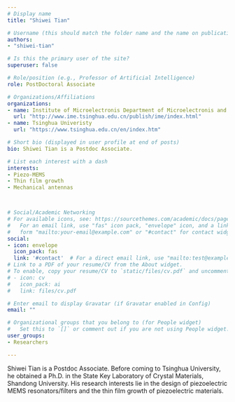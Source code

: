 ```yaml
---
# Display name
title: "Shiwei Tian"

# Username (this should match the folder name and the name on publications)
authors:
- "shiwei-tian"

# Is this the primary user of the site?
superuser: false

# Role/position (e.g., Professor of Artificial Intelligence)
role: PostDoctoral Associate

# Organizations/Affiliations
organizations:
- name: Institute of Microelectronis Department of Microelectronis and Nanoelectronics
  url: "http://www.ime.tsinghua.edu.cn/publish/ime/index.html"
- name: Tsinghua Univeristy
  url: "https://www.tsinghua.edu.cn/en/index.htm"

# Short bio (displayed in user profile at end of posts)
bio: Shiwei Tian is a Postdoc Associate.

# List each interest with a dash
interests:
- Piezo-MEMS
- Thin film growth
- Mechanical antennas



# Social/Academic Networking
# For available icons, see: https://sourcethemes.com/academic/docs/page-builder/#icons
#   For an email link, use "fas" icon pack, "envelope" icon, and a link in the
#   form "mailto:your-email@example.com" or "#contact" for contact widget.
social:
- icon: envelope
  icon_pack: fas
  link: '#contact'  # For a direct email link, use "mailto:test@example.org".
# Link to a PDF of your resume/CV from the About widget.
# To enable, copy your resume/CV to `static/files/cv.pdf` and uncomment the lines below.
# - icon: cv
#   icon_pack: ai
#   link: files/cv.pdf

# Enter email to display Gravatar (if Gravatar enabled in Config)
email: ""

# Organizational groups that you belong to (for People widget)
#   Set this to `[]` or comment out if you are not using People widget.
user_groups:
- Researchers

---
```

Shiwei Tian is a Postdoc Associate. Before coming to Tsinghua University, he obtained a Ph.D. in the State Key Laboratory of Crystal Materials, Shandong University. His research interests lie in the design of piezoelectric MEMS resonators/filters and the thin film growth of piezoelectric materials.
